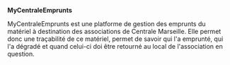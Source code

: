 <b>MyCentraleEmprunts</b>

MyCentraleEmprunts est une platforme de gestion des emprunts du matériel à destination des associations de Centrale Marseille. Elle permet donc une traçabilité de ce matériel, permet de savoir qui l'a emprunté, qui l'a dégradé et quand celui-ci doi être retourné au local de l'association en question.
